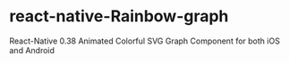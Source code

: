# react-native-Rainbow-graph
React-Native 0.38 Animated Colorful SVG Graph Component for both iOS and Android
